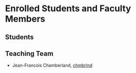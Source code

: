 # Enrolled Students and Faculty Members


## Students


## Teaching Team

* Jean-Francois Chamberland, [chmbrlnd](https://github.com/chmbrlnd)
